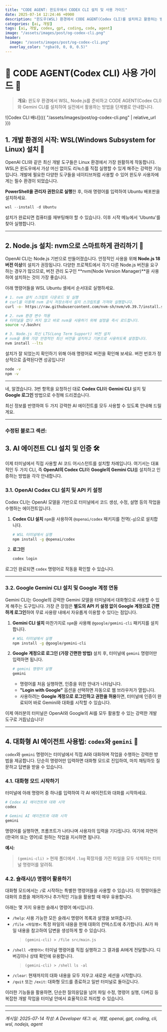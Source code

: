 ```yaml
---
title: "CODE AGENT: 윈도우에서 CODEX CLI 설치 및 사용 가이드"
date: 2025-07-14 12:24:46 +0900
description: "윈도우(WSL) 환경에서 CODE AGENT(Codex CLI)를 설치하고 활용하는 방법을 단계별로 안내합니다."
categories: [ai, 개발]
tags: [ai, 개발, codex, gpt, coding, code, agent]
image: "/assets/images/post/og-codex-cli.png"
header:
  image: "/assets/images/post/og-codex-cli.png"
  overlay_color: "rgba(0, 0, 0, 0.5)"
---
```


# 🎉 CODE AGENT(Codex CLI) 사용 가이드 🎉

> **개요:** 윈도우 환경에서 WSL, Node.js를 준비하고 CODE AGENT(Codex CLI)와 Gemini CLI를 설치하여 실전에서 활용하는 방법을 단계별로 안내합니다.

![Codex CLI 배너]({{ "/assets/images/post/og-codex-cli.png" | relative_url }})

## 1\. 개발 환경의 시작: WSL(Windows Subsystem for Linux) 설치 🐧

OpenAI CLI와 같은 최신 개발 도구들은 Linux 환경에서 가장 원활하게 작동합니다. WSL은 윈도우에서 가상 머신 없이도 리눅스를 직접 실행할 수 있게 해주는 강력한 기능입니다. 개발에 필요한 다양한 도구들을 네이티브처럼 사용할 수 있어 윈도우 사용자에게는 필수 환경이 되었습니다.

**PowerShell을 관리자 권한으로 실행**한 후, 아래 명령어를 입력하여 Ubuntu 배포판을 설치하세요.

```powershell
wsl --install -d Ubuntu
```

설치가 완료되면 컴퓨터를 재부팅해야 할 수 있습니다. 이후 시작 메뉴에서 'Ubuntu'를 찾아 실행합니다.

-----

## 2\. Node.js 설치: nvm으로 스마트하게 관리하기 🚀

OpenAI CLI는 Node.js 기반으로 만들어졌습니다. 안정적인 사용을 위해 **Node.js 18 버전 이상**의 설치가 권장됩니다. 다양한 프로젝트에서 각기 다른 Node.js 버전을 요구하는 경우가 많으므로, 버전 관리 도구인 \*\*nvm(Node Version Manager)\*\*을 사용하여 설치하는 것이 가장 좋습니다.

아래 명령어들을 WSL Ubuntu 셸에서 순서대로 실행하세요.

```bash
# 1. nvm 설치 스크립트 다운로드 및 실행
# curl을 이용해 nvm 공식 저장소에서 설치 스크립트를 가져와 실행합니다.
curl -o- https://raw.githubusercontent.com/nvm-sh/nvm/v0.39.7/install.sh | bash

# 2. nvm 환경 변수 적용
# 터미널을 껐다 켜지 않고 바로 nvm을 사용하기 위해 설정을 즉시 로드합니다.
source ~/.bashrc

# 3. Node.js 최신 LTS(Long Term Support) 버전 설치
# nvm을 통해 가장 안정적인 최신 버전을 설치하고 기본으로 사용하도록 설정합니다.
nvm install --lts
```

설치가 잘 되었는지 확인하기 위해 아래 명령어로 버전을 확인해 보세요. 버전 번호가 정상적으로 출력된다면 성공입니다\!

```bash
node -v
npm -v
```

-----

네, 알겠습니다. 3번 항목을 요청하신 대로 **Codex CLI**와 **Gemini CLI** 설치 및 **Google 로그인** 방법으로 수정해 드리겠습니다.

최신 정보를 반영하여 두 가지 강력한 AI 에이전트를 모두 사용할 수 있도록 안내해 드릴게요.

-----

### **수정된 블로그 섹션:**

## 3\. AI 에이전트 CLI 설치 및 인증 🛠️

이제 터미널에서 직접 사용할 AI 코드 어시스턴트를 설치할 차례입니다. 여기서는 대표적인 두 가지 CLI, 즉 **OpenAI의 Codex CLI**와 **Google의 Gemini CLI**를 설치하고 인증하는 방법을 각각 안내합니다.

### 3.1. OpenAI Codex CLI 설치 및 API 키 설정

Codex CLI는 OpenAI 모델을 기반으로 터미널에서 코드 생성, 수정, 설명 등의 작업을 수행하는 에이전트입니다.

1.  **Codex CLI 설치**
    `npm`을 사용하여 `@openai/codex` 패키지를 전역(`-g`)으로 설치합니다.

    ```bash
    # WSL 터미널에서 실행
    npm install -g @openai/codex
    ```

<!-- 2.  **API 키 설정 (⭐필수)**
    Codex CLI를 사용하려면 **OpenAI API 키**가 필요합니다.

      - \*\*[OpenAI Platform](https://platform.openai.com/api-keys)\*\*에 방문하여 API 키를 발급받으세요.
      - 발급받은 키를 아래와 같이 환경 변수로 등록합니다. `sk-xxxx...` 부분을 본인의 키로 교체해 주세요.

    ```bash
    # API 키를 환경 변수로 등록하고, 터미널을 재시작해도 유지되도록 .bashrc에 저장합니다.
    export OPENAI_API_KEY='sk-xxxx...'
    echo "export OPENAI_API_KEY='sk-xxxx...'" >> ~/.bashrc
    ```-->

2. **로그인**
    ```bash
    codex login
    ```

로그인 완료되면 `codex` 명령어로 작동을 확인할 수 있습니다.

-----

### 3.2. Google Gemini CLI 설치 및 Google 계정 연동

Gemini CLI는 Google의 강력한 Gemini 모델을 터미널에서 대화형으로 사용할 수 있게 해주는 도구입니다. 가장 큰 장점은 **별도의 API 키 설정 없이 Google 계정으로 간편하게 로그인**하여 무료 사용량 내에서 자유롭게 이용할 수 있다는 점입니다.

1.  **Gemini CLI 설치**
    마찬가지로 `npm`을 사용해 `@google/gemini-cli` 패키지를 설치합니다.

    ```bash
    # WSL 터미널에서 실행
    npm install -g @google/gemini-cli
    ```

2.  **Google 계정으로 로그인 (가장 간편한 방법)**
    설치 후, 터미널에 `gemini` 명령어만 입력하면 됩니다.

    ```bash
    # gemini 명령어 실행
    gemini
    ```

      - 명령어를 처음 실행하면, 인증을 위한 안내가 나타납니다.
      - **"Login with Google"** 옵션을 선택하면 자동으로 웹 브라우저가 열립니다.
      - 사용하려는 **Google 계정으로 로그인하고 권한을 허용**하면, 터미널에 인증이 완료되어 바로 Gemini와 대화를 시작할 수 있습니다.

이제 여러분의 터미널은 OpenAI와 Google의 AI를 모두 활용할 수 있는 강력한 개발 도구로 거듭났습니다\!

-----

## 4. 대화형 AI 에이전트 사용법: `codex`와 `gemini` 💬

`codex`와 `gemini` 명령어는 터미널에서 직접 AI와 대화하며 작업을 수행하는 강력한 방법을 제공합니다. 단순히 명령어만 입력하면 대화형 모드로 진입하여, 마치 채팅하듯 질문하고 답변을 받을 수 있습니다.

### 4.1. 대화형 모드 시작하기

터미널에 아래 명령어 중 하나를 입력하여 각 AI 에이전트와 대화를 시작하세요.

```bash
# Codex AI 에이전트와 대화 시작
codex
```

```bash
# Gemini AI 에이전트와 대화 시작
gemini
```

명령어를 실행하면, 프롬프트가 나타나며 사용자의 입력을 기다립니다. 여기에 자연어(한국어 또는 영어)로 원하는 작업을 지시하면 됩니다.

**예시:**
> `(gemini-cli) >` 현재 폴더에서 `.log` 확장자를 가진 파일을 모두 삭제하는 터미널 명령어를 알려줘.

### 4.2. 슬래시(/) 명령어 활용하기

대화형 모드에서는 `/`로 시작하는 특별한 명령어들을 사용할 수 있습니다. 이 명령어들은 대화의 흐름을 제어하거나 추가적인 기능을 활용할 때 매우 유용합니다.

아래는 몇 가지 유용한 슬래시 명령어 예시입니다.

*   `/help`: 사용 가능한 모든 슬래시 명령어 목록과 설명을 보여줍니다.
*   `/file <파일명>`: 특정 파일의 내용을 현재 대화의 컨텍스트에 추가합니다. AI가 파일 내용을 참고하여 답변을 생성하게 할 수 있습니다.
    > `(gemini-cli) > /file src/main.js`
*   `/shell <명령어>`: 터미널 명령어를 직접 실행하고 그 결과를 AI에게 전달합니다. 디버깅이나 상태 확인에 유용합니다.
    > `(gemini-cli) > /shell ls -al`
*   `/clear`: 현재까지의 대화 내용을 모두 지우고 새로운 세션을 시작합니다.
*   `/quit` 또는 `/exit`: 대화형 모드를 종료하고 일반 터미널로 돌아갑니다.

이러한 기능들을 활용하면, 단순한 질의응답을 넘어 파일 수정, 명령어 실행, 디버깅 등 복잡한 개발 작업을 터미널 안에서 효율적으로 처리할 수 있습니다.

-----

<!-- ## 5\. 번외: 자동 설치용 Windows 배치(.bat) 스크립트 ⚙️

위 모든 과정을 한 번에 실행하고 싶다면, 아래 코드를 메모장에 붙여넣고 `install_dev_tools.bat`과 같은 이름으로 저장하세요. 그리고 파일을 **관리자 권한으로 실행**하면 WSL, nvm, Node.js, OpenAI CLI 설치가 자동으로 진행됩니다.

**주의:** 이 스크립트는 설치 과정만 자동화합니다. **API 키 설정은 스크립트 실행 후 WSL 터미널에서 직접 진행해야 합니다.** -->

<!-- ```bat
@echo off
chcp 65001
cls

REM ==============================================================
REM 자동 설치 스크립트: WSL, nvm, Node.js, OpenAI CLI
REM 최종 수정: 2025-07-14
REM ==============================================================

echo [1/4] WSL (Ubuntu) 설치를 시작합니다.
wsl --install -d Ubuntu
if %errorlevel% neq 0 (
    echo WSL 설치에 실패했습니다.
    pause
    exit /b
)

echo.
echo [2/4] nvm(Node Version Manager) 및 Node.js LTS 설치를 시작합니다.
wsl -e bash -c "curl -o- https://raw.githubusercontent.com/nvm-sh/nvm/v0.39.7/install.sh | bash && export NVM_DIR=\"$HOME/.nvm\" && [ -s \"$NVM_DIR/nvm.sh\" ] && \. \"$NVM_DIR/nvm.sh\" && nvm install --lts"
if %errorlevel% neq 0 (
    echo Node.js 설치에 실패했습니다.
    pause
    exit /b
)

echo.
echo [3/4] OpenAI CLI 패키지 설치를 시작합니다.
wsl -e bash -c "source ~/.bashrc && npm install -g openai"
if %errorlevel% neq 0 (
    echo OpenAI CLI 설치에 실패했습니다.
    pause
    exit /b
)

echo.
echo [4/4] 모든 설치가 성공적으로 완료되었습니다!
echo.
echo ====================================================================
echo [중요!] 다음 단계를 꼭 진행해 주세요.
echo 1. 시작 메뉴에서 'Ubuntu'를 실행하여 WSL 터미널을 엽니다.
echo 2. 'openai --version' 명령어로 설치를 확인합니다.
echo 3. OpenAI 웹사이트에서 API 키를 발급받은 후, 아래 명령어로 등록하세요.
echo    export OPENAI_API_KEY='YOUR_API_KEY'
echo    echo \"export OPENAI_API_KEY='YOUR_API_KEY'\" ^>^> ~/.bashrc
echo ====================================================================
echo.
pause
``` -->

-----

*게시일: 2025-07-14*
*작성: A Developer*
*태그: ai, 개발, openai, gpt, coding, cli, wsl, nodejs, agent*
